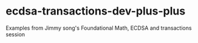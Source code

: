 # ecdsa-transactions-dev-plus-plus
Examples from Jimmy song's  Foundational Math, ECDSA and transactions session
